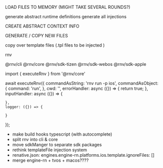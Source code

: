 


LOAD FILES TO MEMORY (MIGHT TAKE SEVERAL ROUNDS?)

generate abstract runtime definitions
generate all injections

CREATE ABSTRACT CONTEXT INFO


GENERATE / COPY NEW FILES

copy over template files (.tpl files to be injected )



rnv


@rnv/cli
@rnv/core
@rnv/sdk-tizen
@rnv/sdk-webos
@rnv/sdk-apple



import { executeRnv } from '@rnv/core'

await executeRnv({ 
    commandAsString: 'rnv run -p ios', 
    commandAsObject: {
        command: 'run',
    },
    cwd: '',
    errorHandler: async ({}) => {
        return true;
    },
    inputHandler: async ({}) => {

    },
    logger: ({}) => {

    } 
});


- make build hooks typescript (with autocomplete)
- split rnv into cli & core
- move sdkManger to separate sdk packages
- rethink templateFile injection system
- renative.json: engines.engine-rn.platforms.ios.template.ignoreFiles: []
- merge engine-rn + tvos + macos????


